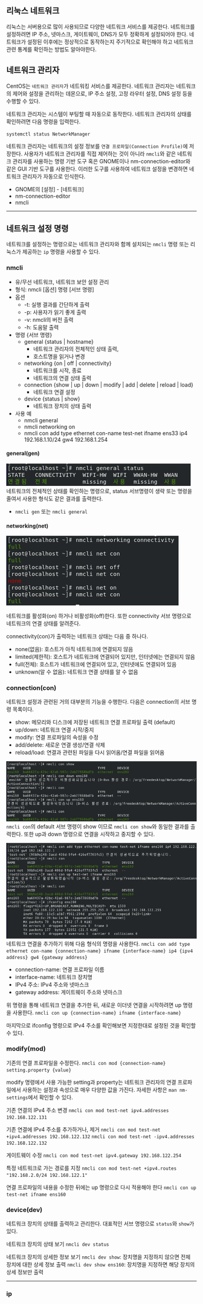 
## 리눅스 네트워크
리눅스는 서버용으로 많이 사용되므로 다양한 네트워크 서비스를 제공한다. 네트워크를 설정하려면 IP 주소, 넷마스크, 게이트웨이, DNS가 모두 정확하게 설정되어야 한다. 네트워크가 설정된 이후에는 정상적으로 동작하는지 주기적으로 확인해야 하고 네트워크 관련 통계를 확인하는 방법도 알아야한다. 

## 네트워크 관리자
CentOS는 `네트워크 관리자`가 네트워킹 서비스를 제공한다. 네트워크 관리자는 네트워크의 제어와 설정을 관리하는 데몬으로, IP 주소 설정, 고정 라우터 설정, DNS 설정 등을 수행할 수 있다.

네트워크 관리자는 시스템이 부팅할 때 자동으로 동작한다. 네트워크 관리자의 상태를 확인하려면 다음 명령을 입력한다. 

`systemctl status NetworkManager`

네트워크 관리자는 네트워크의 설정 정보를 `연결 프로파일(Connection Profile)`에 저장한다. 사용자가 네트워크 관리자를 직접 제어하는 것이 아니라 `nmcli`와 같은 네트워크 관리자를 사용하는 명령 기반 도구 혹은 GNOME이나 nm-connection-editor와 같은 GUI 기반 도구를 사용한다. 이러한 도구를 사용하여 네트워크 설정을 변경하면 네트워크 관리자가 자동으로 인식한다.

- GNOME의 \[설정\] - \[네트워크\]
- nm-connection-editor
- nmcli

---

## 네트워크 설정 명령
네트워크를 설정하는 명령으로는 네트워크 관리자와 함께 설치되는 `nmcli` 명령 또는 리눅스가 제공하는 `ip` 명령을 사용할 수 있다.

### nmcli
- 유/무선 네트워크, 네트워크 보안 설정 관리
- 형식: nmcli \[옵션\] 명령 \[서브 명령\]
- 옵션
	- -t: 실행 결과를 간단하게 출력
	- -p: 사용자가 읽기 좋게 출력
	- -v: nmcli의 버전 출력
	- -h: 도움말 출력
- 명령 {서브 명령}
	- general {status | hostname}
		- 네트워크 관리자의 전체적인 상태 출력, 
		- 호스트명을 읽거나 변경
	- networking {on | off | connectivity}
		- 네트워크를 시작, 종료
		- 네트워크의 연결 상태 출력
	- connection {show | up | down | modify | add | delete | reload | load}
		- 네트워크 연결 설정
	- device {status | show}
		- 네트워크 장치의 상태 출력
- 사용 예
	- nmcli general
	- nmcli networking on
	- nmcli con add type ethernet con-name test-net ifname ens33 ip4 192.168.1.10/24 gw4 192.168.1.254


#### general(gen)

![](images/linux/nmcli-general.png)
네트워크의 전체적인 상태를 확인하는 명령으로, status 서브명령이 생략 또는 명령을 줄여서 사용한 형식도 같은 결과를 출력한다.
- `nmcli gen` 또는 `nmcli general`


#### networking(net)

![](images/linux/nmcli-networking.png)

네트워크를 활성화(on) 하거나 비활성화(off)한다. 또한 connectivity 서브 명령으로 네트워크의 연결 상태를 알려준다. 

connectivity(con)가 출력하는 네트워크 상태는 다음 중 하나다.
- none(없음): 호스트가 아직 네트워크에 연결되지 않음
- limited(제한적): 호스트가 네트워크에 연결되어 있지만, 인터넷에는 연결되지 않음
- full(전체): 호스트가 네트워크에 연결되어 있고, 인터넷에도 연결되어 있음
- unknown(알 수 없음): 네트워크 연결 상태를 알 수 없음


### connection(con)
네트워크 설정과 관련된 거의 대부분의 기능을 수행한다.
다음은 connection의 서브 명령 목록이다.
- show: 메모리와 디스크에 저장된 네트워크 연결 프로파일 출력 (default)
- up/down: 네트워크 연결 시작/중지
- modify: 연결 프로파일의 속성을 수정
- add/delete: 새로운 연결 생성/연결 삭제
- reload/load: 연결과 관련된 파일을 다시 읽어옴/연결 파일을 읽어옴

![](images/linux/nmcli-connection-1.png)
`nmcli con`의 default 서브 명령이 show 이므로 `nmcli con show`와 동일한 결과를 출력한다. 또한 up과 down 명령으로 연결을 시작하고 중지할 수 있다.


![](images/linux/nmcli-connection-2.png)
네트워크 연결을 추가하기 위해 다음 형식의 명령을 사용한다.
`nmcli con add type ethernet con-name {connection-name} ifname {interface-name} ip4 {ipv4 address} gw4 {gateway address}`
- connection-name: 연결 프로파일 이름
- interface-name: 네트워크 장치명
- IPv4 주소: IPv4 주소와 넷마스크
- gateway address: 게이트웨이 주소와 넷마스크

위 명령을 통해 네트워크 연결을 추가한 뒤, 새로운 이더넷 연결을 시작하려면 up 명령을 사용한다. 
`nmcli con up {connection-name} ifname {interface-name}`

마지막으로 ifconfig 명령으로 IPv4 주소를 확인해보면 지정한대로 설정된 것을 확인할 수 있다.


### modify(mod)
기존의 연결 프로파일을 수정한다.
`nmcli con mod {connection-name} setting.property {value}`

modify 명령에서 사용 가능한 setting과 property는 네트워크 관리자의 연결 프로파일에서 사용하는 설정과 속성으로 매우 다양한 값을 가진다. 자세한 사항은 `man nm-settings`에서 확인할 수 있다.

기존 연결의 IPv4 주소 변경
`nmcli con mod test-net ipv4.addresses 192.168.122.131`

기존 연결에 IPv4 주소를 추가하거나, 제거
`nmcli con mod test-net +ipv4.addresses 192.168.122.132`
`nmcli con mod test-net -ipv4.addresses 192.168.122.132`

게이트웨이 수정
`nmcli con mod test-net ipv4.gateway 192.168.122.254`

특정 네트워크로 가는 경로를 지정
`nmcli con mod test-net +ipv4.routes "192.168.2.0/24 192.168.122.1"`

연결 프로파일의 내용을 수정한 뒤에는 up 명령으로 다시 적용해야 한다
`nmcli con up test-net ifname ens160`


### device(dev)
네트워크 장치의 상태를 출력하고 관리한다. 
대표적인 서브 명령으로 `status`와 `show`가 있다.

네트워크 장치의 상태 보기
`nmcli dev status`

네트워크 장치의 상세한 정보 보기
`nmcli dev show`: 장치명을 지정하지 않으면 전체 장치에 대한 상세 정보 출력
`nmcli dev show ens160`: 장치명을 지정하면 해당 장치의 상세 정보만 출력

---
### ip